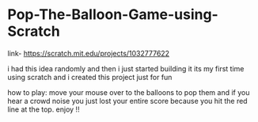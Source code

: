 # Pop-The-Balloon-Game-using-Scratch

link- https://scratch.mit.edu/projects/1032777622

i had this idea randomly and then i just started building it its my first time using scratch and i created this project just for fun 

how to play:
move your mouse over to the balloons to pop them and if you hear a crowd noise you just lost your entire score because you hit the red line at the top.  enjoy !!
